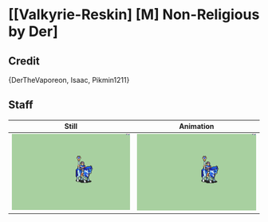 # [\[Valkyrie-Reskin\] \[M\] Non-Religious by Der]

## Credit

{DerTheVaporeon, Isaac, Pikmin1211}
	
## Staff

| Still | Animation |
| :---: | :-------: |
| ![Staff still](./Staff_000.png) | ![Staff animation](./Staff.gif) |
